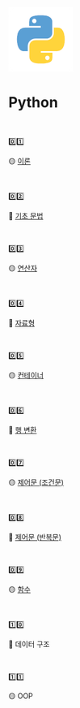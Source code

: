 ### <img src=".\images\python.png" alt="python" style="zoom: 100%;" /> 

# Python

​      

:zero::one:

🟡 [이론](./01_이론/01_이론.md)

​      

:zero::two:

🔵 [기초 문법](./02_기초_문법/02_기초_문법.md)

​      

:zero::three:

🟡 [연산자](./03_연산자/03_연산자.md)

​        

:zero::four:

🔵 [자료형](./04_자료형/04_자료형.md)

​      

:zero::five:

🟡 [컨테이너](./05_컨테이너/05_컨테이너.md)

​       

:zero::six:

🔵 [행 변환](./06_행_변환/06_행_변환.md)

​     

:zero::seven:

🟡 [제어문 (조건문)](./07_제어문_(조건문)/07_제어문_(조건문).md)

​     

:zero::eight:

🔵 [제어문 (반복문)](./08_제어문_(반복문)/08_제어문_(반복문).md)

​     

:zero::nine:

🟡 [함수]((./09_함수/09_함수.md))

​     

:one::zero:

🔵 데이터 구조

​     

:one::one:

🟡 OOP

​     
